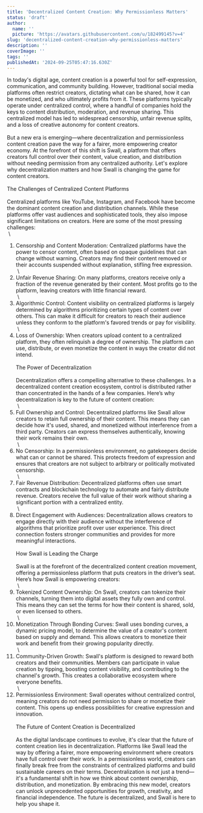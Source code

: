 ```yaml
---
title: 'Decentralized Content Creation: Why Permissionless Matters'
status: 'draft'
author:
  name: ''
  picture: 'https://avatars.githubusercontent.com/u/182499145?v=4'
slug: 'decentralized-content-creation-why-permissionless-matters'
description: ''
coverImage: ''
tags: ''
publishedAt: '2024-09-25T05:47:16.630Z'
---
```


In today's digital age, content creation is a powerful tool for self-expression, communication, and community building. However, traditional social media platforms often restrict creators, dictating what can be shared, how it can be monetized, and who ultimately profits from it. These platforms typically operate under centralized control, where a handful of companies hold the keys to content distribution, moderation, and revenue sharing. This centralized model has led to widespread censorship, unfair revenue splits, and a loss of creative autonomy for content creators.\
 \
But a new era is emerging—where decentralization and permissionless content creation pave the way for a fairer, more empowering creator economy. At the forefront of this shift is Swall, a platform that offers creators full control over their content, value creation, and distribution without needing permission from any centralized authority. Let's explore why decentralization matters and how Swall is changing the game for content creators.\
 \
The Challenges of Centralized Content Platforms\
 \
Centralized platforms like YouTube, Instagram, and Facebook have become the dominant content creation and distribution channels. While these platforms offer vast audiences and sophisticated tools, they also impose significant limitations on creators. Here are some of the most pressing challenges:\
 \
1. Censorship and Content Moderation: Centralized platforms have the power to censor content, often based on opaque guidelines that can change without warning. Creators may find their content removed or their accounts suspended without explanation, stifling free expression.\
 \
2. Unfair Revenue Sharing: On many platforms, creators receive only a fraction of the revenue generated by their content. Most profits go to the platform, leaving creators with little financial reward.\
 \
3. Algorithmic Control: Content visibility on centralized platforms is largely determined by algorithms prioritizing certain types of content over others. This can make it difficult for creators to reach their audience unless they conform to the platform's favored trends or pay for visibility.\
 \
4. Loss of Ownership: When creators upload content to a centralized platform, they often relinquish a degree of ownership. The platform can use, distribute, or even monetize the content in ways the creator did not intend.\
 \
The Power of Decentralization\
 \
Decentralization offers a compelling alternative to these challenges. In a decentralized content creation ecosystem, control is distributed rather than concentrated in the hands of a few companies. Here’s why decentralization is key to the future of content creation:\
 \
1. Full Ownership and Control: Decentralized platforms like Swall allow creators to retain full ownership of their content. This means they can decide how it's used, shared, and monetized without interference from a third party. Creators can express themselves authentically, knowing their work remains their own.\
 \
2. No Censorship: In a permissionless environment, no gatekeepers decide what can or cannot be shared. This protects freedom of expression and ensures that creators are not subject to arbitrary or politically motivated censorship.\
 \
3. Fair Revenue Distribution: Decentralized platforms often use smart contracts and blockchain technology to automate and fairly distribute revenue. Creators receive the full value of their work without sharing a significant portion with a centralized entity.\
 \
4. Direct Engagement with Audiences: Decentralization allows creators to engage directly with their audience without the interference of algorithms that prioritize profit over user experience. This direct connection fosters stronger communities and provides for more meaningful interactions.\
 \
How Swall is Leading the Charge\
 \
Swall is at the forefront of the decentralized content creation movement, offering a permissionless platform that puts creators in the driver’s seat. Here’s how Swall is empowering creators:\
 \
1. Tokenized Content Ownership: On Swall, creators can tokenize their channels, turning them into digital assets they fully own and control. This means they can set the terms for how their content is shared, sold, or even licensed to others.\
 \
2. Monetization Through Bonding Curves: Swall uses bonding curves, a dynamic pricing model, to determine the value of a creator's content based on supply and demand. This allows creators to monetize their work and benefit from their growing popularity directly.\
 \
3. Community-Driven Growth: Swall's platform is designed to reward both creators and their communities. Members can participate in value creation by tipping, boosting content visibility, and contributing to the channel's growth. This creates a collaborative ecosystem where everyone benefits.\
 \
4. Permissionless Environment: Swall operates without centralized control, meaning creators do not need permission to share or monetize their content. This opens up endless possibilities for creative expression and innovation.\
 \
The Future of Content Creation is Decentralized\
 \
As the digital landscape continues to evolve, it's clear that the future of content creation lies in decentralization. Platforms like Swall lead the way by offering a fairer, more empowering environment where creators have full control over their work. In a permissionless world, creators can finally break free from the constraints of centralized platforms and build sustainable careers on their terms. Decentralization is not just a trend—it's a fundamental shift in how we think about content ownership, distribution, and monetization. By embracing this new model, creators can unlock unprecedented opportunities for growth, creativity, and financial independence. The future is decentralized, and Swall is here to help you shape it.